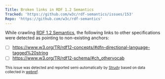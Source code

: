 ```yaml
---
Title: Broken links in RDF 1.2 Semantics
Tracked: 'https://github.com/w3c/rdf-semantics/issues/153'
Repo: 'https://github.com/w3c/rdf-semantics'
---
```


While crawling [RDF 1.2 Semantics](https://w3c.github.io/rdf-semantics/spec/), the following links to other specifications were detected as pointing to non-existing anchors:
* [ ] https://www.w3.org/TR/rdf12-concepts/#dfn-directional-language-tagged%20string
* [ ] https://www.w3.org/TR/rdf12-schema/#ch_othervocab

<sub>This issue was detected and reported semi-automatically by [Strudy](https://github.com/w3c/strudy/) based on data collected in [webref](https://github.com/w3c/webref/).</sub>
